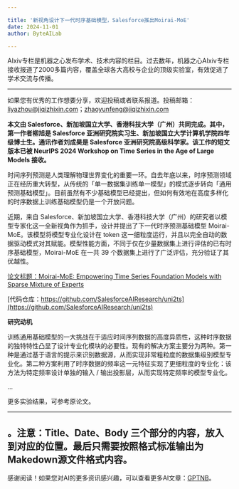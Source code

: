 ```yaml
---

title: '新视角设计下一代时序基础模型，Salesforce推出Moirai-MoE'
date: 2024-11-01
author: ByteAILab

---
```


AIxiv专栏是机器之心发布学术、技术内容的栏目。过去数年，机器之心AIxiv专栏接收报道了2000多篇内容，覆盖全球各大高校与企业的顶级实验室，有效促进了学术交流与传播。

---
如果您有优秀的工作想要分享，欢迎投稿或者联系报道。投稿邮箱：liyazhou@jiqizhixin.com；zhaoyunfeng@jiqizhixin.com

**本文由 Salesforce、新加坡国立大学、香港科技大学（广州）共同完成。其中，第一作者柳旭是 Salesforce 亚洲研究院实习生、新加坡国立大学计算机学院四年级博士生。通讯作者刘成昊是 Salesforce 亚洲研究院高级科学家。该工作的短文版本已被 NeurIPS 2024 Workshop on Time Series in the Age of Large Models 接收。**

时间序列预测是人类理解物理世界变化的重要一环。自去年底以来，时序预测领域正在经历重大转型，从传统的「单一数据集训练单一模型」的模式逐步转向「通用预测基础模型」。目前虽然有不少基础模型已经提出，但如何有效地在高度多样化的时序数据上训练基础模型仍是一个开放问题。

近期，来自 Salesforce、新加坡国立大学、香港科技大学（广州）的研究者以模型专家化这一全新视角作为抓手，设计并提出了下一代时序预测基础模型 Moirai-MoE。该模型将模型专业化设计在 token 这一细粒度运行，并且以完全自动的数据驱动模式对其赋能。模型性能方面，不同于仅在少量数据集上进行评估的已有时序基础模型，Moirai-MoE 在一共 39 个数据集上进行了广泛评估，充分验证了其优越性。

[论文标题：Moirai-MoE: Empowering Time Series Foundation Models with Sparse Mixture of Experts](https://arxiv.org/abs/2410.10469)

[代码仓库：https://github.com/SalesforceAIResearch/uni2ts](https://github.com/SalesforceAIResearch/uni2ts)

**研究动机**

训练通用基础模型的一大挑战在于适应时间序列数据的高度异质性，这种时序数据的独特特性凸显了设计专业化模块的必要性。现有的解决方案主要分为两种。第一种是通过基于语言的提示来识别数据源，从而实现非常粗粒度的数据集级别模型专业化。第二种方案利用了时序数据的频率这一元特征实现了更细粒度的专业化：该方法为特定频率设计单独的输入 / 输出投影层，从而实现特定频率的模型专业化。

...

更多实验结果，可参考原论文。

---

。注意：Title、Date、Body 三个部分的内容，放入到对应的位置。最后只需要按照格式标准输出为Makedown源文件格式内容。
---
感谢阅读！如果您对AI的更多资讯感兴趣，可以查看更多AI文章：[GPTNB](https://gptnb.com)。